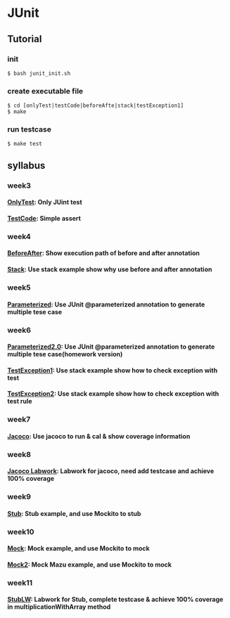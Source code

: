 # JUnit

## Tutorial
### init
`$ bash junit_init.sh`

### create executable file
```
$ cd [onlyTest|testCode|beforeAfte|stack|testException1]
$ make
```

### run testcase
`$ make test`

## syllabus
### week3
#### [OnlyTest](onlyTest): Only JUint test
#### [TestCode](testCode): Simple assert

### week4
#### [BeforeAfter](beforeAfter): Show execution path of before and after annotation
#### [Stack](Stack): Use stack example show why use before and after annotation

### week5
#### [Parameterized](parameterized): Use JUnit @parameterized annotation to generate multiple tese case

### week6
#### [Parameterized2.0](parameterized2.0): Use JUnit @parameterized annotation to generate multiple tese case(homework version)
#### [TestException1](testException1): Use stack example show how to check exception with test
#### [TestException2](testException2): Use stack example show how to check exception with test rule

### week7
#### [Jacoco](jacoco): Use jacoco to run & cal & show coverage information

### week8
#### [Jacoco Labwork](jacocoLW): Labwork for jacoco, need add testcase and achieve 100% coverage

### week9
#### [Stub](stub): Stub example, and use Mockito to stub

### week10
#### [Mock](mock): Mock example, and use Mockito to mock
#### [Mock2](mock2): Mock Mazu example, and use Mockito to mock

### week11
#### [StubLW](stubLW): Labwork for Stub, complete testcase & achieve 100% coverage in multiplicationWithArray method
